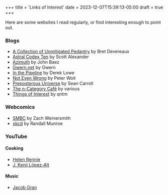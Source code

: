 +++
title = 'Links of Interest'
date = 2023-12-07T15:39:13-05:00
draft = true
+++

Here are some websites I read regularly, or find interesting enough to point out.

### Blogs

* [A Collection of Unmitigated Pedantry](http://acoup.blog/) by Bret Devereaux
* [Astral Codex Ten](http://astralcodexten.substack.com/) by Scott Alexander
* [Azimuth](https://johncarlosbaez.wordpress.com/) by John Baez
* [Gwern.net](https://gwern.net/) by Gwern
* [In the Pipeline](https://www.science.org/blogs/pipeline) by Derek Lowe
* [Not Even Wrong](https://www.math.columbia.edu/~woit/wordpress/) by Peter Woit
* [Preposterous Universe](https://www.preposterousuniverse.com/blog/) by Sean Carroll
* [The n-Category Caf&eacute;](https://golem.ph.utexas.edu/category/) by various
* [Things of Interest](https://qntm.org/) by qntm

### Webcomics

* [SMBC](https://www.smbc-comics.com/) by Zach Weinersmith
* [xkcd](https://xkcd.com/) by Randall Munroe

### YouTube

#### Cooking

* [Helen Rennie](https://www.youtube.com/@helenrennie)
* [J. Kenji L&oacute;pez-Alt](https://www.youtube.com/@JKenjiLopezAlt)

#### Music

* [Jacob Gran](https://www.youtube.com/@JacobGran)

